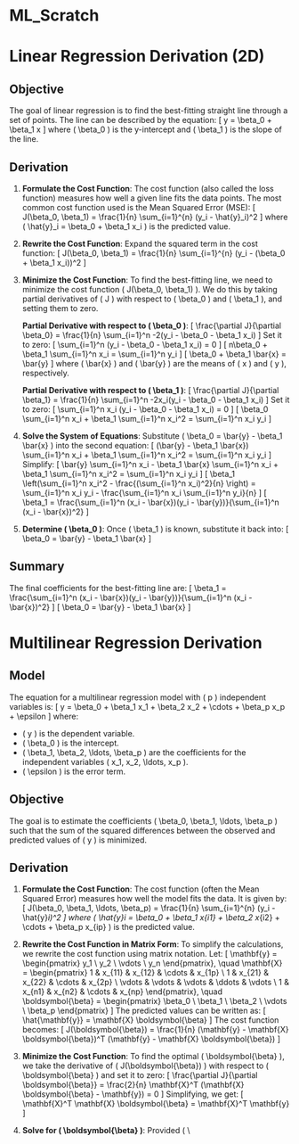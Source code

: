 # ML_Scratch
# Linear Regression Derivation (2D)

## Objective
The goal of linear regression is to find the best-fitting straight line through a set of points. The line can be described by the equation:
\[ y = \beta_0 + \beta_1 x \]
where \( \beta_0 \) is the y-intercept and \( \beta_1 \) is the slope of the line.

## Derivation

1. **Formulate the Cost Function**:
   The cost function (also called the loss function) measures how well a given line fits the data points. The most common cost function used is the Mean Squared Error (MSE):
   \[ J(\beta_0, \beta_1) = \frac{1}{n} \sum_{i=1}^{n} (y_i - \hat{y}_i)^2 \]
   where \( \hat{y}_i = \beta_0 + \beta_1 x_i \) is the predicted value.

2. **Rewrite the Cost Function**:
   Expand the squared term in the cost function:
   \[ J(\beta_0, \beta_1) = \frac{1}{n} \sum_{i=1}^{n} (y_i - (\beta_0 + \beta_1 x_i))^2 \]

3. **Minimize the Cost Function**:
   To find the best-fitting line, we need to minimize the cost function \( J(\beta_0, \beta_1) \). We do this by taking partial derivatives of \( J \) with respect to \( \beta_0 \) and \( \beta_1 \), and setting them to zero.

   **Partial Derivative with respect to \( \beta_0 \)**:
   \[ \frac{\partial J}{\partial \beta_0} = \frac{1}{n} \sum_{i=1}^n -2(y_i - \beta_0 - \beta_1 x_i) \]
   Set it to zero:
   \[ \sum_{i=1}^n (y_i - \beta_0 - \beta_1 x_i) = 0 \]
   \[ n\beta_0 + \beta_1 \sum_{i=1}^n x_i = \sum_{i=1}^n y_i \]
   \[ \beta_0 + \beta_1 \bar{x} = \bar{y} \]
   where \( \bar{x} \) and \( \bar{y} \) are the means of \( x \) and \( y \), respectively.

   **Partial Derivative with respect to \( \beta_1 \)**:
   \[ \frac{\partial J}{\partial \beta_1} = \frac{1}{n} \sum_{i=1}^n -2x_i(y_i - \beta_0 - \beta_1 x_i) \]
   Set it to zero:
   \[ \sum_{i=1}^n x_i (y_i - \beta_0 - \beta_1 x_i) = 0 \]
   \[ \beta_0 \sum_{i=1}^n x_i + \beta_1 \sum_{i=1}^n x_i^2 = \sum_{i=1}^n x_i y_i \]

4. **Solve the System of Equations**:
   Substitute \( \beta_0 = \bar{y} - \beta_1 \bar{x} \) into the second equation:
   \[ (\bar{y} - \beta_1 \bar{x}) \sum_{i=1}^n x_i + \beta_1 \sum_{i=1}^n x_i^2 = \sum_{i=1}^n x_i y_i \]
   Simplify:
   \[ \bar{y} \sum_{i=1}^n x_i - \beta_1 \bar{x} \sum_{i=1}^n x_i + \beta_1 \sum_{i=1}^n x_i^2 = \sum_{i=1}^n x_i y_i \]
   \[ \beta_1 \left(\sum_{i=1}^n x_i^2 - \frac{(\sum_{i=1}^n x_i)^2}{n} \right) = \sum_{i=1}^n x_i y_i - \frac{\sum_{i=1}^n x_i \sum_{i=1}^n y_i}{n} \]
   \[ \beta_1 = \frac{\sum_{i=1}^n (x_i - \bar{x})(y_i - \bar{y})}{\sum_{i=1}^n (x_i - \bar{x})^2} \]

5. **Determine \( \beta_0 \)**:
   Once \( \beta_1 \) is known, substitute it back into:
   \[ \beta_0 = \bar{y} - \beta_1 \bar{x} \]

## Summary
The final coefficients for the best-fitting line are:
\[ \beta_1 = \frac{\sum_{i=1}^n (x_i - \bar{x})(y_i - \bar{y})}{\sum_{i=1}^n (x_i - \bar{x})^2} \]
\[ \beta_0 = \bar{y} - \beta_1 \bar{x} \]

# Multilinear Regression Derivation

## Model
The equation for a multilinear regression model with \( p \) independent variables is:
\[ y = \beta_0 + \beta_1 x_1 + \beta_2 x_2 + \cdots + \beta_p x_p + \epsilon \]
where:
- \( y \) is the dependent variable.
- \( \beta_0 \) is the intercept.
- \( \beta_1, \beta_2, \ldots, \beta_p \) are the coefficients for the independent variables \( x_1, x_2, \ldots, x_p \).
- \( \epsilon \) is the error term.

## Objective
The goal is to estimate the coefficients \( \beta_0, \beta_1, \ldots, \beta_p \) such that the sum of the squared differences between the observed and predicted values of \( y \) is minimized.

## Derivation

1. **Formulate the Cost Function**:
   The cost function (often the Mean Squared Error) measures how well the model fits the data. It is given by:
   \[ J(\beta_0, \beta_1, \ldots, \beta_p) = \frac{1}{n} \sum_{i=1}^{n} (y_i - \hat{y}_i)^2 \]
   where \( \hat{y}_i = \beta_0 + \beta_1 x_{i1} + \beta_2 x_{i2} + \cdots + \beta_p x_{ip} \) is the predicted value.

2. **Rewrite the Cost Function in Matrix Form**:
   To simplify the calculations, we rewrite the cost function using matrix notation. Let:
   \[ \mathbf{y} = \begin{pmatrix} y_1 \\ y_2 \\ \vdots \\ y_n \end{pmatrix}, \quad \mathbf{X} = \begin{pmatrix} 1 & x_{11} & x_{12} & \cdots & x_{1p} \\ 1 & x_{21} & x_{22} & \cdots & x_{2p} \\ \vdots & \vdots & \vdots & \ddots & \vdots \\ 1 & x_{n1} & x_{n2} & \cdots & x_{np} \end{pmatrix}, \quad \boldsymbol{\beta} = \begin{pmatrix} \beta_0 \\ \beta_1 \\ \beta_2 \\ \vdots \\ \beta_p \end{pmatrix} \]
   The predicted values can be written as:
   \[ \hat{\mathbf{y}} = \mathbf{X} \boldsymbol{\beta} \]
   The cost function becomes:
   \[ J(\boldsymbol{\beta}) = \frac{1}{n} (\mathbf{y} - \mathbf{X} \boldsymbol{\beta})^T (\mathbf{y} - \mathbf{X} \boldsymbol{\beta}) \]

3. **Minimize the Cost Function**:
   To find the optimal \( \boldsymbol{\beta} \), we take the derivative of \( J(\boldsymbol{\beta}) \) with respect to \( \boldsymbol{\beta} \) and set it to zero:
   \[ \frac{\partial J}{\partial \boldsymbol{\beta}} = \frac{2}{n} \mathbf{X}^T (\mathbf{X} \boldsymbol{\beta} - \mathbf{y}) = 0 \]
   Simplifying, we get:
   \[ \mathbf{X}^T \mathbf{X} \boldsymbol{\beta} = \mathbf{X}^T \mathbf{y} \]

4. **Solve for \( \boldsymbol{\beta} \)**:
   Provided \( \

